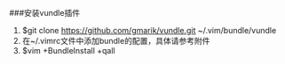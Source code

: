 ###安装vundle插件
1. $git clone https://github.com/gmarik/vundle.git ~/.vim/bundle/vundle
2. 在~/.vimrc文件中添加bundle的配置，具体请参考附件
3. $vim +BundleInstall +qall

